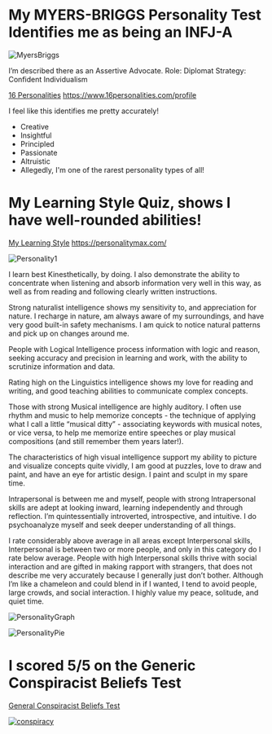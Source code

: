 <!DOCTYPE html>

# My MYERS-BRIGGS Personality Test Identifies me as being an INFJ-A
![MyersBriggs](https://user-images.githubusercontent.com/107126263/175757409-4e4c74fc-6491-4504-bf3e-61260546e780.PNG)

I’m described there as an Assertive Advocate. 
Role: Diplomat 
Strategy: Confident Individualism

<a href="https://www.16personalities.com/profiles/fbf63b0e33844">16 Personalities</a> https://www.16personalities.com/profile

I feel like this identifies me pretty accurately!
- Creative
- Insightful
- Principled
- Passionate
- Altruistic 
- Allegedly, I'm one of the rarest personality types of all! 




# My Learning Style Quiz, shows I have well-rounded abilities! 

<a href="https://personalitymax.com/report/?mi=90-93-73-73-87-40-100-100&name_key=bc2f95ab8e">My Learning Style</a> https://personalitymax.com/

![Personality1](https://user-images.githubusercontent.com/107126263/175757440-99a2cdb7-d2e5-488f-b985-41993049fd7d.PNG)


<p> I learn best Kinesthetically, by doing. I also demonstrate the ability to concentrate when listening and absorb information very well in this way, as well as from reading and following clearly written instructions. </p>

<p> Strong naturalist intelligence shows my sensitivity to, and appreciation for nature. I recharge in nature, am always aware of my surroundings, and have very good built-in safety mechanisms. I am quick to notice natural patterns and pick up on changes around me. </p>

<p> People with Logical Intelligence process information with logic and reason, seeking accuracy and precision in learning and work, with the ability to scrutinize information and data. </p>

<p> Rating high on the Linguistics intelligence shows my love for reading and writing, and good teaching abilities to communicate complex concepts. </p>

<p> Those with strong Musical intelligence are highly auditory. I often use rhythm and music to help memorize concepts - the technique of applying what I call a little “musical ditty” - associating keywords with musical notes, or vice versa, to help me memorize entire speeches or play musical compositions (and still remember them years later!). </P>

<p> The characteristics of high visual intelligence support my ability to picture and visualize concepts quite vividly, I am good at puzzles, love to draw and paint, and have an eye for artistic design. I paint and sculpt in my spare time. </p>

Intrapersonal is between me and myself, people with strong Intrapersonal skills are adept at looking inward, learning independently and through reflection.
 I’m quintessentially introverted, introspective, and intuitive. I do psychoanalyze myself and seek deeper understanding of all things. </p>
 
  <p> I rate considerably above average in all areas except Interpersonal skills, Interpersonal is between two or more people, and only in this category do I rate below average. People with high Interpersonal skills thrive with social interaction and are gifted in making rapport with strangers, that does not describe me very accurately because I generally just don’t bother. Although I’m like a chameleon and could blend in if I wanted, I tend to avoid people, large crowds, and social interaction. I highly value my peace, solitude, and quiet time. </p>


![PersonalityGraph](https://user-images.githubusercontent.com/107126263/175757459-30af80e0-d64f-4a4d-a5f7-198bafa1ec11.PNG)

![PersonalityPie](https://user-images.githubusercontent.com/107126263/175757465-11acd991-e680-49e8-9e8e-0b4912d1ab02.PNG)

<p> </p> 

<div>
<h1> I scored 5/5 on the Generic Conspiracist Beliefs Test </h1>
<a href="https://openpsychometrics.org/tests/GCBS/">General Conspiracist Beliefs Test</a> 
<a href="https://openpsychometrics.org/tests/GCBS/results.php?s=4,4,4,4,4">
  
  ![conspiracy](https://user-images.githubusercontent.com/107126263/175757472-db966b4e-7206-4a64-b1cf-797e1309520b.PNG)
<div>
